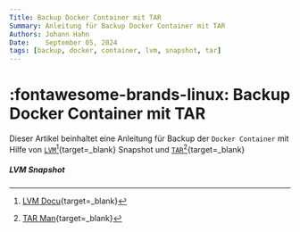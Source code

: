 ```yaml
---
Title: Backup Docker Container mit TAR
Summary: Anleitung für Backup Docker Container mit TAR
Authors: Johann Hahn
Date:    September 05, 2024
tags: [backup, docker, container, lvm, snapshot, tar]
---
```


# :fontawesome-brands-linux: Backup Docker Container mit TAR

Dieser Artikel beinhaltet eine Anleitung für Backup der `Docker Container` mit Hilfe von [`LVM`][LVM][^1]{target=\_blank} Snapshot und [`TAR`][TAR][^2]{target=\_blank}


[LVM]: https://de.wikipedia.org/wiki/Logical_Volume_Manager
[TAR]: https://de.wikipedia.org/wiki/Tar_(Packprogramm)

##### LVM Snapshot

[^1]: [LVM Docu](https://docs.redhat.com/de/documentation/red_hat_enterprise_linux/6/html/logical_volume_manager_administration/lvm_overview){target=\_blank}
[^2]: [TAR Man](https://man7.org/linux/man-pages/man1/tar.1.html){target=\_blank}


